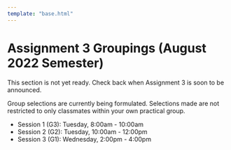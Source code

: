 ```yaml
---
template: "base.html"
---
```


# Assignment 3 Groupings (August 2022 Semester)

This section is not yet ready. Check back when Assignment 3 is soon to be announced.

Group selections are currently being formulated.
Selections made are not restricted to only classmates within your own practical group.

- Session 1 (G3): Tuesday, 8:00am - 10:00am
- Session 2 (G2): Tuesday, 10:00am - 12:00pm
- Session 3 (G1): Wednesday, 2:00pm - 4:00pm
